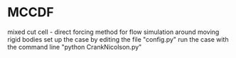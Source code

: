# MCCDF
mixed cut cell - direct forcing method for flow simulation around moving rigid bodies
set up the case by editing the file "config.py"
run the case with the command line "python CrankNicolson.py"
